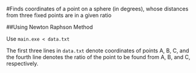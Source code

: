 #Finds coordinates of a point on a sphere (in degrees), whose distances from three fixed points are in a given ratio

##Using Newton Raphson Method

Use `main.exe < data.txt`

The first three lines in `data.txt` denote coordinates of points A, B, C, and the fourth line denotes the ratio of the point to be found from A, B, and C, respectively.